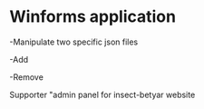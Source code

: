 # Winforms application

-Manipulate two specific json files

-Add

-Remove

Supporter "admin panel for insect-betyar website
